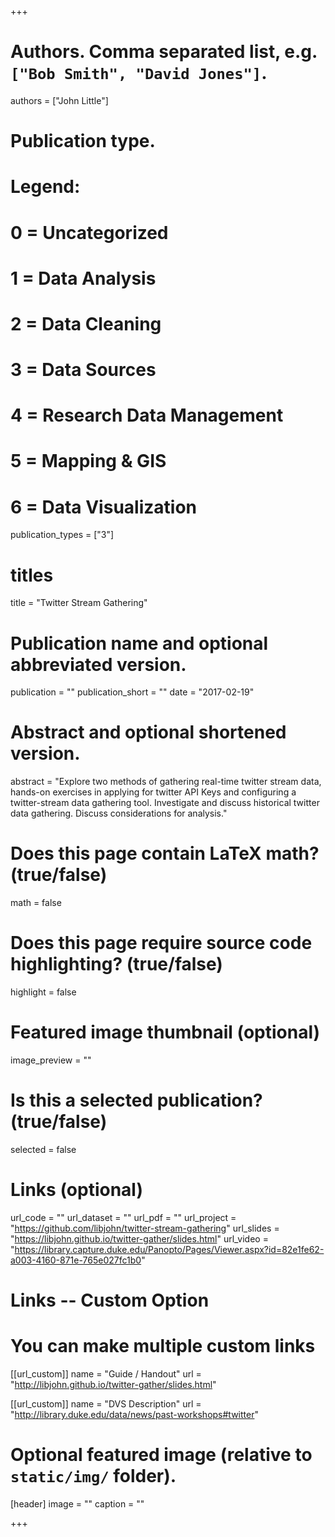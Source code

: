 +++

# Authors. Comma separated list, e.g. `["Bob Smith", "David Jones"]`.
authors = ["John Little"]

# Publication type.
# Legend:
# 0 = Uncategorized
# 1 = Data Analysis
# 2 = Data Cleaning
# 3 = Data Sources
# 4 = Research Data Management
# 5 = Mapping & GIS
# 6 = Data Visualization
publication_types = ["3"]

# titles
title = "Twitter Stream Gathering"

# Publication name and optional abbreviated version.
publication = ""
publication_short = ""
date = "2017-02-19"

# Abstract and optional shortened version.
abstract = "Explore two methods of gathering real-time twitter stream data, hands-on exercises in applying for twitter API Keys and configuring a twitter-stream data gathering tool.  Investigate and discuss historical twitter data gathering.  Discuss considerations for analysis."

# Does this page contain LaTeX math? (true/false)
math = false

# Does this page require source code highlighting? (true/false)
highlight = false

# Featured image thumbnail (optional)
image_preview = ""

# Is this a selected publication? (true/false)
selected = false

# Links (optional)
url_code = ""
url_dataset = ""
url_pdf = ""
url_project = "https://github.com/libjohn/twitter-stream-gathering"
url_slides = "https://libjohn.github.io/twitter-gather/slides.html"
url_video = "https://library.capture.duke.edu/Panopto/Pages/Viewer.aspx?id=82e1fe62-a003-4160-871e-765e027fc1b0"

# Links -- Custom Option
# You can make multiple custom links
[[url_custom]]
name = "Guide / Handout"
url = "http://libjohn.github.io/twitter-gather/slides.html"

[[url_custom]]
name = "DVS Description"
url = "http://library.duke.edu/data/news/past-workshops#twitter"

# Optional featured image (relative to `static/img/` folder).
[header]
image = ""
caption = ""

+++

